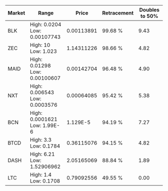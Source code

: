 | Market | Range | Price| Retracement | Doubles to 50% |
| --- | --- | --- | --- | --- |
| BLK | High: 0.0204<br />Low: 0.00107743 | 0.00113891 | 99.68 % | 9.43 |
| ZEC | High: 10<br />Low: 1.023 | 1.14311226 | 98.66 % | 4.82 |
| MAID | High: 0.01298<br />Low: 0.00100607 | 0.00142704 | 96.48 % | 4.90 |
| NXT | High: 0.006543<br />Low: 0.0003576 | 0.00064085 | 95.42 % | 5.38 |
| BCN | High: 0.0001621<br />Low: 1.99E-6 | 1.129E-5 | 94.19 % | 7.27 |
| BTCD | High: 3.3<br />Low: 0.1784 | 0.36115076 | 94.15 % | 4.82 |
| DASH | High: 6.21<br />Low: 1.52906962 | 2.05165069 | 88.84 % | 1.89 |
| LTC | High: 1.4<br />Low: 0.1708 | 0.79092556 | 49.55 % | 0.00 |
